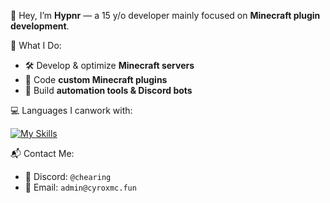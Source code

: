 

👋 Hey, I’m **Hypnr** — a 15 y/o developer mainly focused on **Minecraft plugin development**.

🚀 What I Do:

* 🛠️ Develop & optimize **Minecraft servers**
* 🔌 Code **custom Minecraft plugins**
* 🤖 Build **automation tools & Discord bots**

💻 Languages I canwork with: 

[![My Skills](https://skillicons.dev/icons?i=js,html,css,java,python,maven)](https://skillicons.dev)

📬 Contact Me:

* 💬 Discord: `@chearing`
* 📧 Email: `admin@cyroxmc.fun`


